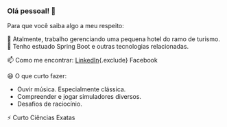 ### Olá pessoal! 👋

Para que você saiba algo a meu respeito:

🔭 Atalmente, trabalho gerenciando uma pequena hotel do ramo de turismo.
🌱 Tenho estuado Spring Boot e outras tecnologias relacionadas.

📫 Como me encontrar: 
[LinkedIn](https://www.linkedin.com/in/mauricioquaranta "Minha página no LinkedIn"){.exclude}
Facebook

😄 O que curto fazer:
- Ouvir música. Especialmente clássica.
- Compreender e jogar simuladores diversos.
- Desafios de raciocínio.

⚡ Curto Ciências Exatas
